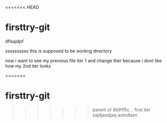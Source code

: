 <<<<<<< HEAD
# firsttry-git
dflsajdpf

ssssssssss
this is supposed to be workng directory

now i want to see my previous file iter 1 and change ther 
because i dont like how my 2nd iter looks 

=======
# firsttry-git
>>>>>>> parent of 4b91f5c... first iter
sajdjasdjasj
aslndlasn
